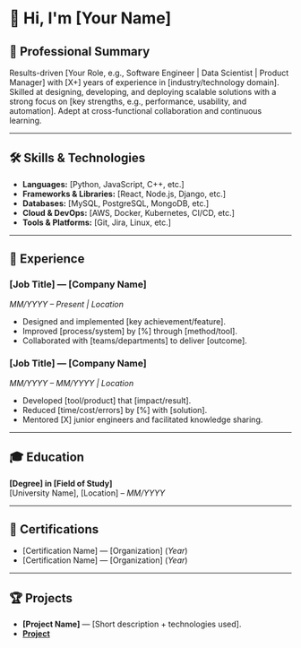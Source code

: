 # 👋 Hi, I'm [Your Name]

## 💼 Professional Summary  
Results-driven [Your Role, e.g., Software Engineer | Data Scientist | Product Manager] with [X+] years of experience in [industry/technology domain]. Skilled at designing, developing, and deploying scalable solutions with a strong focus on [key strengths, e.g., performance, usability, and automation]. Adept at cross-functional collaboration and continuous learning.  

---

## 🛠️ Skills & Technologies  
- **Languages:** [Python, JavaScript, C++, etc.]  
- **Frameworks & Libraries:** [React, Node.js, Django, etc.]  
- **Databases:** [MySQL, PostgreSQL, MongoDB, etc.]  
- **Cloud & DevOps:** [AWS, Docker, Kubernetes, CI/CD, etc.]  
- **Tools & Platforms:** [Git, Jira, Linux, etc.]  

---

## 📂 Experience  

### **[Job Title] — [Company Name]**  
*MM/YYYY – Present | Location*  
- Designed and implemented [key achievement/feature].  
- Improved [process/system] by [%] through [method/tool].  
- Collaborated with [teams/departments] to deliver [outcome].  

### **[Job Title] — [Company Name]**  
*MM/YYYY – MM/YYYY | Location*  
- Developed [tool/product] that [impact/result].  
- Reduced [time/cost/errors] by [%] with [solution].  
- Mentored [X] junior engineers and facilitated knowledge sharing.  

---

## 🎓 Education  
**[Degree] in [Field of Study]**  
[University Name], [Location] – *MM/YYYY*  

---

## 📜 Certifications  
- [Certification Name] — [Organization] (*Year*)  
- [Certification Name] — [Organization] (*Year*)  

---

## 🏆 Projects  
- **[Project Name]** — [Short description + technologies used].  
- **[Project]()**

